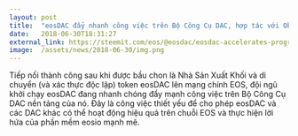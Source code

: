 ```yaml
---
layout: post
title:  "eosDAC đẩy nhanh công việc trên Bộ Công Cụ DAC, hợp tác với Object Computing"
date:   2018-06-30T18:31:27
external_link: https://steemit.com/eos/@eosdac/eosdac-accelerates-progress-on-dac-toolkit-partners-with-object-computing
image:  /assets/news/2018-06-30/img.png
---
```

Tiếp nối thành công sau khi được bầu chon là Nhà Sản Xuất Khối và di chuyển (và xác thực độc lập) token eosDAC lên mạng chính EOS, đội ngũ khởi chạy eosDAC đang nhanh chóng đẩy mạnh công việc trên Bộ Công Cụ DAC nền tảng của nó. Đây là công việc thiết yếu để cho phép eosDAC và các DAC khác có thể hoạt động hiệu quả trên chuỗi EOS và thực hiện lời hứa của phần mềm eosio mạnh mẽ.
